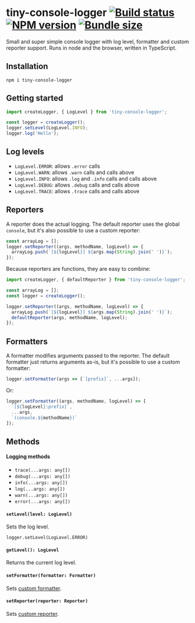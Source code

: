 # tiny-console-logger [![Build status](https://travis-ci.org/marcelbeumer/tiny-console-logger.svg?branch=master)](https://travis-ci.org/marcelbeumer/tiny-console-logger) [![NPM version](https://flat.badgen.net/npm/v/tiny-console-logger/latest)](https://www.npmjs.com/package/tiny-console-logger) [![Bundle size](https://badgen.net/bundlephobia/minzip/tiny-console-logger)](https://bundlephobia.com/result?p=tiny-console-logger)

Small and super simple console logger with log level, formatter and custom reporter support. Runs in node and the browser, written in TypeScript.

## Installation

```
npm i tiny-console-logger
```

## Getting started

```ts
import createLogger, { LogLevel } from 'tiny-console-logger';

const logger = createLogger();
logger.setLevel(LogLevel.INFO);
logger.log('Hello');
```

## Log levels

- `LogLevel.ERROR`: allows `.error` calls
- `LogLevel.WARN`: allows `.warn` calls and calls above
- `LogLevel.INFO`: allows `.log` and `.info` calls and calls above
- `LogLevel.DEBUG`: allows `.debug` calls and calls above
- `LogLevel.TRACE`: allows `.trace` calls and calls above

## Reporters

A reporter does the actual logging. The default reporter uses the global `console`, but it's also possible to use a custom reporter:

```ts
const arrayLog = [];
logger.setReporter((args, methodName, logLevel) => {
  arrayLog.push(`[${logLevel}] ${args.map(String).join(' ')}`);
});
```

Because reporters are functions, they are easy to combine:

```ts
import createLogger, { defaultReporter } from 'tiny-console-logger';

const arrayLog = [];
const logger = createLogger();

logger.setReporter((args, methodName, logLevel) => {
  arrayLog.push(`[${logLevel}] ${args.map(String).join(' ')}`);
  defaultReporter(args, methodName, logLevel);
});
```

## Formatters

A formatter modifies arguments passed to the reporter. The default formatter just returns arguments as-is, but it's possible to use a custom formatter:

```ts
logger.setFormatter(args => [`[prefix]`, ...args]);
```

Or:

```ts
logger.setFormatter((args, methodName, logLevel) => [
  `[${logLevel}:prefix]`,
  ...args,
  `(console.${methodName})`
]);
```

## Methods

#### Logging methods

- `trace(...args: any[])`
- `debug(...args: any[])`
- `info(...args: any[])`
- `log(...args: any[])`
- `warn(...args: any[])`
- `error(...args: any[])`

#### `setLevel(level: LogLevel)`

Sets the log level.

```
logger.setLevel(LogLevel.ERROR)
```

#### `getLevel(): LogLevel`

Returns the current log level.

#### `setFormatter(formatter: Formatter)`

Sets [custom formatter](#formatters).

#### `setReporter(reporter: Reporter)`

Sets [custom reporter](#reporters).
